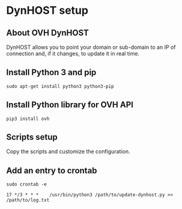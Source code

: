 # DynHOST setup

## About OVH DynHOST

DynHOST allows you to point your domain or sub-domain to an IP of connection
and, if it changes, to update it in real time.

## Install Python 3 and pip

```shell
sudo apt-get install python3 python3-pip
```

## Install Python library for OVH API

```shell
pip3 install ovh
```

## Scripts setup

Copy the scripts and customize the configuration.

## Add an entry to crontab

```shell
sudo crontab -e
```

```shell
17 */3 * * *    /usr/bin/python3 /path/to/update-dynhost.py >> /path/to/log.txt
```
